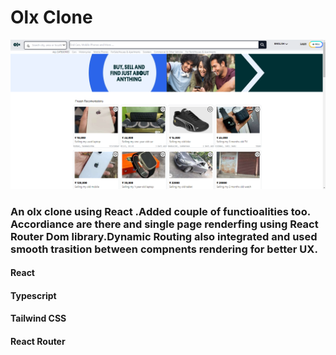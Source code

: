 
<div>
<h1> Olx Clone </h1>
<img src="public/preview.png" />


<h3>An olx clone using React .Added couple of functioalities too. Accordiance are there and single page 
renderfing using React Router Dom library.Dynamic Routing also integrated and used smooth trasition between compnents 
rendering for better UX.
</h3>

<h4>React</h4>
<h4>Typescript</h4>
<h4>Tailwind CSS</h4>
<h4>React Router</h4>
</div>